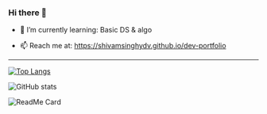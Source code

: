 ### Hi there 👋
- 🌱 I’m currently learning: Basic DS & algo

- 📫 Reach me at:            https://shivamsinghydv.github.io/dev-portfolio

___________________________________________________

[![Top Langs](https://github-readme-stats.vercel.app/api/top-langs/?username=shivamsinghydv&layout=compact&theme=merko&show_icons=true)](https://github.com/anuraghazra/github-readme-stats)

![GitHub stats](https://github-readme-stats.vercel.app/api?username=shivamsinghydv&theme=merko&show_icons=true)

![ReadMe Card](https://github-readme-stats.vercel.app/api/pin/?username=shivamsinghydv&repo=dev-portfolio&theme=merko&show_icons=true)

<!--
**shivamsinghydv/shivamsinghydv** is a ✨ _special_ ✨ repository because its `README.md` (this file) appears on your GitHub profile.

Here are some ideas to get you started:

- 🔭 I’m currently working on ...
- 🌱 I’m currently learning ...
- 👯 I’m looking to collaborate on ...
- 🤔 I’m looking for help with ...
- 💬 Ask me about ...
- 📫 How to reach me: ...
- 😄 Pronouns: ...
- ⚡ Fun fact: ...
-->
